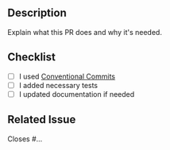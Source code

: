 ## Description

Explain what this PR does and why it's needed.

## Checklist

- [ ] I used [Conventional Commits](https://www.conventionalcommits.org)
- [ ] I added necessary tests
- [ ] I updated documentation if needed

## Related Issue

Closes #...
